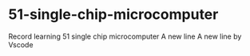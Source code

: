 # 51-single-chip-microcomputer
Record learning 51 single chip microcomputer
A new line
A new line by Vscode